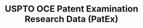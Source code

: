 ---
bigquery: https://console.cloud.google.com/bigquery?p=patents-public-data&d=uspto_oce_pair&page=dataset
citation: 'Graham, S. Marco, A., and Miller, A. (2015). “The USPTO Patent Examination
  Research Dataset: A Window on the Process of Patent Examination.”'
contributors: Graham, S. Marco, A., Miller, A.
cost: None
description: The latest version of PatEx (referred to below as the 2020 release) contains
  detailed information on nearly 11.9 million publicly-viewable provisional and non-provisional
  patent applications to the USPTO and over 4.6 million Patent Cooperation Treaty
  (PCT) applications. It is based on data that OCE downloaded from the Patent Examination
  Data System (PEDS) in April, 2021. The PEDS data are sourced from Public PAIR. The
  first time that OCE used PEDS as the basis of PatEx was for the 2019 release. We
  took the PEDS data and organized it into the familiar PatEx data files, which are
  based on the organization of the Public PAIR portal. The data files include information
  on each application’s characteristics, prosecution history, continuation history,
  claims of foreign priority, patent term adjustment history, publication history,
  and correspondence address information.
documentation: 'For the 2019 and later releases, new technical documentation is available
  https://www.uspto.gov/sites/default/files/documents/PatEx-2019-Technical-Doc.pdf


  A document describing the 2014-2017 data sets is available and can be cited as:
  Graham, Stuart J.H. and Marco, Alan C. and Miller, Richard, The USPTO Patent Examination
  Research Dataset: A Window on the Process of Patent Examination (November 30, 2015).
  Available at SSRN: https://ssrn.com/abstract=2702637.'
last_edit: Mon, 04 Apr 2022 19:06:22 GMT
location: https://www.uspto.gov/ip-policy/economic-research/research-datasets/patent-examination-research-dataset-public-pair
maintained_by: EconomicsData@uspto.gov
related_publications: https://ssrn.com/abstract=29956744, https://ssrn.com/abstract=2702637
schema_fields: '[''wipo_pub_number'', ''inventor_country_code'', ''patent_issue_date'',
  ''inventor_region_code'', ''uspc_subclass'', ''continuation_type'', ''file_location'',
  ''file_location_date'', ''invention_title'', ''application_type'', ''earliest_pgpub_number'',
  ''inventor_name_first'', ''correspondence_region_name'', ''appl_status_date'', ''parent_country_code'',
  ''application_number_pair'', ''examiner_name_middle'', ''parent_application_number'',
  ''wipo_pub_date'', ''child_filing_date'', ''recorded_date'', ''correspondence_name_line_2'',
  ''correspondence_postal_code'', ''correspondence_city'', ''event_description'',
  ''inventor_country_name'', ''foreign_parent_id'', ''correspondence_country_code'',
  ''inventor_address_type'', ''patent_number'', ''parent_country'', ''correspondence_country_name'',
  ''inventor_rank'', ''status_description'', ''small_entity_indicator'', ''child_application_number'',
  ''correspondence_street_line_2'', ''sequence_number'', ''filing_date'', ''invention_subject_matter'',
  ''foreign_parent_date'', ''disposal_type'', ''inventor_name_last'', ''examiner_id'',
  ''examiner_name_last'', ''application_number'', ''inventor_name_middle'', ''examiner_art_unit'',
  ''event_code'', ''status_code'', ''atty_docket_number'', ''correspondence_region_code'',
  ''earliest_pgpub_date'', ''correspondence_street_line_1'', ''customer_number'',
  ''correspondence_name_line_1'', ''uspc_class'', ''examiner_name_first'', ''abandon_date'',
  ''confirm_number'', ''appl_status_code'', ''aia_first_to_file'', ''parent_filing_date'']'
shortname: patex
tags:
- patents
- legal
- history
terms_of_use: 'USPTO’s online databases are not designed or intended to be a source
  for bulk downloads of USPTO data when accessed through the website’s interfaces.
  Individuals, companies, IP addresses, or blocks of IP addresses who, in effect,
  deny or decrease service by generating unusually high numbers of database accesses
  (searches, pages, or hits), whether generated manually or in an automated fashion,
  may be denied access to USPTO servers without notice.


  Bulk data products may be separately obtained from the USPTO, either for free or
  at the cost of dissemination. For details, see information on Electronic Bulk Data
  Products: https://www.uspto.gov/learning-and-resources/electronic-bulk-data-products'
title: USPTO OCE Patent Examination Research Data (PatEx)
uuid: 4342caa7-23af-420c-b2f6-6088f133df6a
---